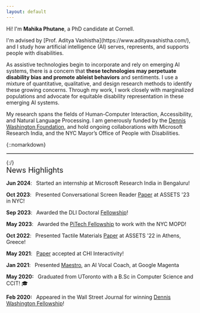 ```yaml
---
layout: default
---
```


<div class="lead pretty-links">

Hi! I'm **Mahika Phutane**, a PhD candidate at Cornell.

</div>
I'm advised by [Prof. Aditya Vashistha](https://www.adityavashistha.com/), and I study how artificial intelligence (AI) serves, represents, and supports people with disabilities.

As assistive technologies begin to incorporate and rely on emerging AI systems, there is a concern that **these technologies may perpetuate disability bias and promote ableist behaviors** and sentiments. I use a mixture of quantitative, qualitative, and design research methods to identify these growing concerns. Through my work, I work closely with marginalized populations and advocate for equitable disability representation in these emerging AI systems.

My research spans the fields of Human-Computer Interaction, Accessibility, and Natural Language Processing. I am generously funded by the [Dennis Washington Foundation](https://www.dpwfoundation.org/scholarships/dennis-washington-leadership-graduate-scholarship/), and hold ongoing collaborations with Microsoft Research India, and the NYC Mayor’s Office of People with Disabilities. 
<br>

{::nomarkdown}
<hr style="border:0.5px solid silver">
{:/}

<div style="font-size: 20px;">
News Highlights
</div>

**Jun 2024**: &ensp;Started an internship at Microsoft Research India in Bengaluru!

**Oct 2023**: &ensp;Presented Conversational Screen Reader [Paper](https://dl.acm.org/doi/10.1145/3597638.3608404) at ASSETS '23 in NYC!

**Sep 2023**: &ensp;Awarded the DLI Doctoral [Fellowship](https://www.dli.tech.cornell.edu/people)!

**May 2023**: &ensp;Awarded the [PiTech Fellowship](https://www.pi.tech.cornell.edu/spotlight/siegel-pitech-impact-fellowship-in-its-third-year) to work with the NYC MOPD! 

**Oct 2022**: &ensp;Presented Tactile Materials [Paper](https://dl.acm.org/doi/abs/10.1145/3508364) at ASSETS '22 in Athens, Greece!

**May 2021**: &ensp;[Paper](https://dl.acm.org/doi/10.1145/3411763.3451574) accepted at CHI Interactivity!

**Jan 2021**: &ensp;Presented [Maestro](https://magenta.tensorflow.org/maestro-vocal-coach), an AI Vocal Coach, at Google Magenta

**May 2020:** &ensp;Graduated from UToronto with a B.Sc in Computer Science and CCIT! 🎓

**Feb 2020:** &ensp;Appeared in the Wall Street Journal for winning [Dennis Washington Fellowship](https://www.utm.utoronto.ca/main-news/scholarship-gives-former-utm-student-push-strive-something-bigger)!

<!-- Thank you for being here, and I welcome you to read further where I delve more into:
  - [my past](about/), my prior research work and undergrad experience
  - [my current happenings](work/), my current research endeavours
  - [my future](/), brainstormed ideas for upcoming projects (TODO) -->

  <!-- You would normally put your [full name](about/) here and say something *smart* about yourself. -->

  <!-- This could also be the good place to say were you are coming from, what you [do for a living](work/) and maybe what you are [interested in](projects/). You might also be [writing](articles/) about stuff.  -->

  <!-- But after all this is your site and I'm just a **placeholder text** so what would i know about some *home page content*. -->
